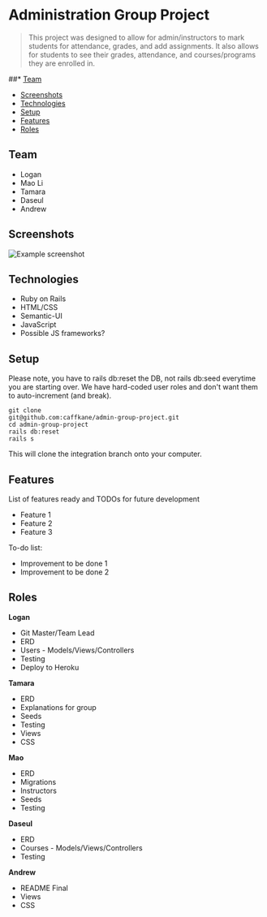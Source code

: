 # Administration Group Project
> This project was designed to allow for admin/instructors to mark students for attendance, grades, and add assignments.
It also allows for students to see their grades, attendance, and courses/programs they are enrolled in.

##* [Team](#team)
* [Screenshots](#screenshots)
* [Technologies](#technologies)
* [Setup](#setup)
* [Features](#features)
* [Roles](#roles)

## Team
* Logan
* Mao Li
* Tamara
* Daseul
* Andrew

## Screenshots
![Example screenshot](./img/screenshot.png)

## Technologies
* Ruby on Rails
* HTML/CSS
* Semantic-UI
* JavaScript
* Possible JS frameworks?

## Setup
Please note, you have to rails db:reset the DB, not rails db:seed everytime you are starting over. We have hard-coded user roles and don't want them to auto-increment (and break).

```
git clone 
git@github.com:caffkane/admin-group-project.git
cd admin-group-project
rails db:reset
rails s
```
This will clone the integration branch onto your computer.

## Features
List of features ready and TODOs for future development
* Feature 1
* Feature 2
* Feature 3

To-do list:
* Improvement to be done 1
* Improvement to be done 2

## Roles
**Logan**
* Git Master/Team Lead
* ERD
* Users - Models/Views/Controllers 
* Testing
* Deploy to Heroku

**Tamara**
* ERD
* Explanations for group
* Seeds
* Testing
* Views
* CSS

**Mao**
* ERD
* Migrations
* Instructors
* Seeds
* Testing

**Daseul**
* ERD
* Courses - Models/Views/Controllers
* Testing

**Andrew**
* README Final
* Views
* CSS

